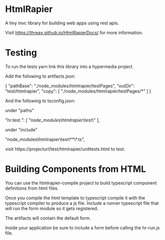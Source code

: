 # HtmlRapier
A tiny mvc library for building web apps using rest apis.

Visit https://threax.github.io/HtmlRapierDocs/ for more information.

# Testing
To run the tests yarn link this library into a hypermedia project.

Add the following to artifacts.json:

  {
    "pathBase": "./node_modules/htmlrapier/testPages",
    "outDir": "test/htmlrapier",
    "copy": [
      "./node_modules/htmlrapier/testPages/*"
    ]
  }

And the following to tsconfig.json:

under "paths"

"hr.test.*": [
    "node_modules\\htmlrapier\\test\\*"
],

under "include"

"node_modules\\htmlrapier\\test\\**\\*.ts",

visit https://projecturl/test/htmlrapier/unittests.html to test.

# Building Components from HTML
You can use the htmlrapier-compile project to build typescript component definitions from html files.

Once you compile the html template to typescript compile it with the typescript compiler to produce a js file. Include a runner typescript file that will run the form
module so it gets registered.

The artifacts will contain the default form.

Inside your application be sure to include a form before calling the hr-run.js file.